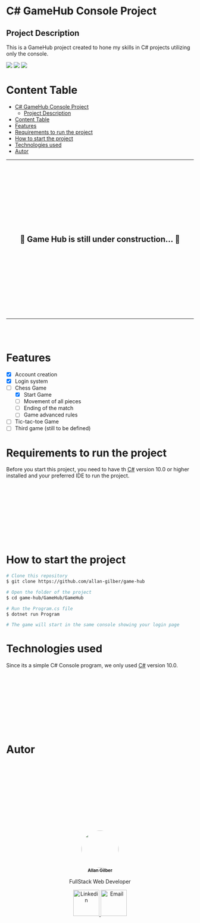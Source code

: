 # C# GameHub Console Project
## Project Description
<p id="description">This is a GameHub project created to hone my skills in C# projects utilizing only the console.</p>
<img src="https://img.shields.io/badge/Version-1.0-blue"/>
<img src="https://img.shields.io/badge/C%23-10.0-blue"/>
<img src="https://img.shields.io/badge/Project%20Status-Under%20Construction-orange"/>

<br>

Content Table
=================
<!--ts-->
- [C# GameHub Console Project](#c-gamehub-console-project)
  - [Project Description](#project-description)
- [Content Table](#content-table)
- [Features](#features)
- [Requirements to run the project](#requirements-to-run-the-project)
- [How to start the project](#how-to-start-the-project)
- [Technologies used](#technologies-used)
- [Autor](#autor)
<!--te-->
---
<h2 align="center" style="margin-top: 5vh; margin-bottom: 5vh"> 
	🚧  Game Hub is still under construction...  🚧
</h2>

---
<br>
<br>

# Features

- [x] Account  creation
- [x] Login system
- [ ] Chess Game
  - [x] Start Game
  - [ ] Movement of all pieces
  - [ ] Ending of the match
  - [ ] Game advanced rules
- [ ] Tic-tac-toe Game
- [ ] Third game (still to be defined)

# Requirements to run the project

<p style="margin-bottom: 5vh">Before you start this project, you need to have th <a href="https://dotnet.microsoft.com/en-us/download/visual-studio-sdks">C#</a> version 10.0 or higher installed and your preferred IDE to run the project.</p>

# How to start the project

```bash
# Clone this repository
$ git clone https://github.com/allan-gilber/game-hub

# Open the folder of the project
$ cd game-hub/GameHub/GameHub

# Run the Program.cs file
$ dotnet run Program

# The game will start in the same console showing your login page
```

# Technologies used

<p style="margin-bottom: 5vh">Since its a simple C# Console program, we only used <a href="https://dotnet.microsoft.com/en-us/download/visual-studio-sdks">C#</a> version 10.0.</p>


# Autor

<div align="center" style="margin-top: 5vh">

<a href="https://github.com/allan-gilber">
 <img style="border-radius: 50%;" src="https://avatars.githubusercontent.com/u/88056093?s=400&u=3a10aa223285a1b3d97ab11ce7b121390392b767&v=4" width="100px;" alt=""/>
 <br />
 <sub><b>Allan Gilber</b></sub></a> <a href="https://github.com/allan-gilber" title="user-name"></a>

<p>FullStack Web Developer</p>

<a href="https://www.linkedin.com/in/allan-gilber-117b49116/" alt="Linkedin" target="_blank" rel="noopener noreferrer"> 
  <img src="https://cdn-icons-png.flaticon.com/512/174/174857.png" alt="Linkedin" height="70rem">
</a>
<a href="mailto:allan.gilber.dev@gmail.com"> 
  <img src="https://cdn.worldvectorlogo.com/logos/gmail-icon.svg" alt="Email" height="70rem"></a>
</div>
